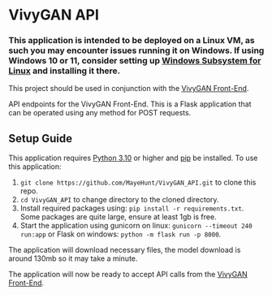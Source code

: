 # VivyGAN API

### This application is intended to be deployed on a Linux VM, as such you may encounter issues running it on Windows. If using Windows 10 or 11, consider setting up [Windows Subsystem for Linux](https://learn.microsoft.com/en-us/windows/wsl/install) and installing it there.

This project should be used in conjunction with the [VivyGAN Front-End](https://github.com/MayeHunt/VivyGAN_Front).

API endpoints for the VivyGAN Front-End.
This is a Flask application that can be operated using any method for POST requests.

## Setup Guide
This application requires [Python 3.10](https://www.python.org/downloads/) or higher and [pip](https://pip.pypa.io/en/stable/installation/) be installed.
To use this application:

1. `git clone https://github.com/MayeHunt/VivyGAN_API.git` to clone this repo.
2. `cd VivyGAN_API` to change directory to the cloned directory.
3. Install required packages using: `pip install -r requirements.txt`. Some packages are quite large, ensure at least 1gb is free.
4. Start the application using gunicorn on linux: `gunicorn --timeout 240 run:app` or Flask on windows: `python -m flask run -p 8000`.

The application will download necessary files, the model download is around 130mb so it may take a minute.

The application will now be ready to accept API calls from the [VivyGAN Front-End](https://github.com/MayeHunt/VivyGAN_Front).
